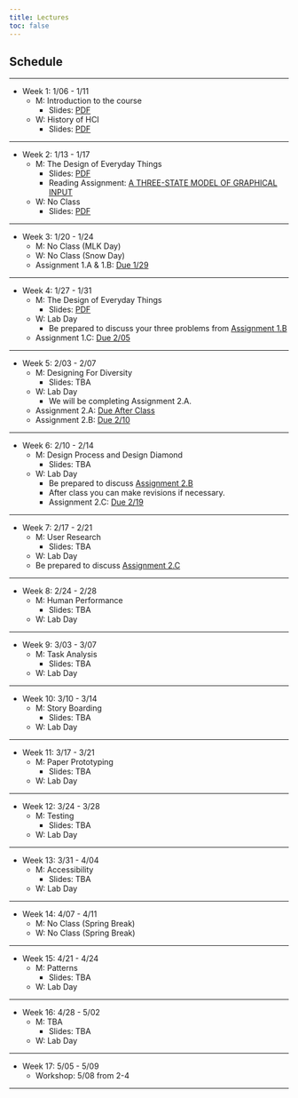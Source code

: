 ```yaml
---
title: Lectures
toc: false
---
```


## Schedule

---

- Week 1: 1/06 - 1/11
  - M: Introduction to the course
    - Slides: [PDF](includes/lectures/0-introduction.pdf)
  - W: History of HCI
    - Slides: [PDF](includes/lectures/1-history.pdf)

---

- Week 2: 1/13 - 1/17
  - M: The Design of Everyday Things
    - Slides: [PDF](includes/lectures/2-design-of-everyday-things.pdf)
    - Reading Assignment: [A THREE-STATE MODEL OF GRAPHICAL INPUT](https://www.dgp.toronto.edu/OTP/papers/bill.buxton/3state.html)
  - W: No Class
    - Slides: [PDF](includes/lectures/2-design-of-everyday-things.pdf)  

---

- Week 3: 1/20 - 1/24
  - M: No Class (MLK Day)
  - W: No Class (Snow Day)    
  - Assignment 1.A & 1.B: [Due 1/29](mini-project.html#project-proposal)
  
---

- Week 4: 1/27 - 1/31
  - M: The Design of Everyday Things
    - Slides: [PDF](includes/lectures/2-design-of-everyday-things.pdf)
  - W: Lab Day
    - Be prepared to discuss your three problems from [Assignment 1.B](mini-project.html#assignment-1.b-problem-proposal)
  - Assignment 1.C: [Due 2/05](mini-project.html#project-proposal)

---

- Week 5: 2/03 - 2/07
  - M: Designing For Diversity 
    - Slides: TBA
  - W: Lab Day
    - We will be completing Assignment 2.A.    
  - Assignment 2.A: [Due After Class](mini-project.html#assignment-2.a-planning-design-research)
  - Assignment 2.B: [Due 2/10](mini-project.html#assignment-2.b-initial-plan-for-design-research)    

---

- Week 6: 2/10 - 2/14
  - M: Design Process and Design Diamond
    - Slides: TBA
  - W: Lab Day
    - Be prepared to discuss [Assignment 2.B](mini-project.html#assignment-2.b-initial-plan-for-design-research) 
    - After class you can make revisions if necessary.
    - Assignment 2.C: [Due 2/19](mini-project.html#assignment-2.c-starting-your-design-research)    

---

- Week 7: 2/17 - 2/21
  - M: User Research
    - Slides: TBA
  - W: Lab Day
  - Be prepared to discuss [Assignment 2.C](mini-project.html#assignment-2.c-starting-your-design-research)

---

- Week 8: 2/24 - 2/28
  - M: Human Performance
    - Slides: TBA
  - W: Lab Day

---

- Week 9: 3/03 - 3/07
  - M: Task Analysis
    - Slides: TBA
  - W: Lab Day

---

- Week 10: 3/10 - 3/14
  - M: Story Boarding
    - Slides: TBA
  - W: Lab Day

---

- Week 11: 3/17 - 3/21
  - M: Paper Prototyping
    - Slides: TBA
  - W: Lab Day

---

- Week 12: 3/24 - 3/28
  - M: Testing
    - Slides: TBA
  - W: Lab Day

---

- Week 13: 3/31 - 4/04
  - M: Accessibility
    - Slides: TBA 
  - W: Lab Day

---

- Week 14: 4/07 - 4/11
  - M: No Class (Spring Break)
  - W: No Class (Spring Break)

---

- Week 15: 4/21 - 4/24
  - M: Patterns
    - Slides: TBA
  - W: Lab Day

---

- Week 16: 4/28 - 5/02
  - M: TBA
    - Slides: TBA
  - W: Lab Day

---

- Week 17: 5/05 - 5/09
  - Workshop: 5/08 from 2-4

---